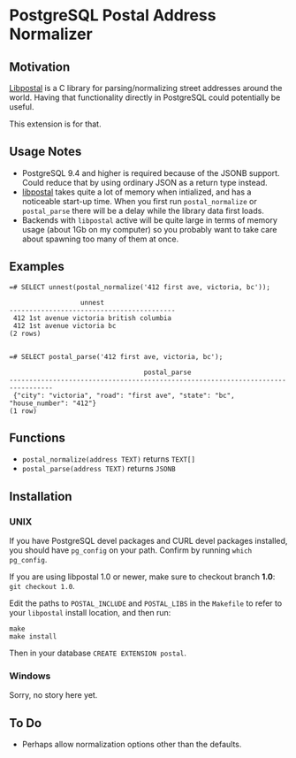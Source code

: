 # PostgreSQL  Postal Address Normalizer

## Motivation

[Libpostal](https://github.com/openvenues/libpostal) is a C library for parsing/normalizing street addresses around the world. Having that functionality directly in PostgreSQL could potentially be useful.

This extension is for that.


## Usage Notes

* PostgreSQL 9.4 and higher is required because of the JSONB support. Could reduce that by using ordinary JSON as a return type instead.
* [libpostal](https://github.com/openvenues/libpostal) takes quite a lot of memory when intialized, and has a noticeable start-up time. When you first run `postal_normalize` or `postal_parse` there will be a delay while the library data first loads. 
* Backends with `libpostal` active will be quite large in terms of memory usage (about 1Gb on my computer) so you probably want to take care about spawning too many of them at once.


## Examples

    =# SELECT unnest(postal_normalize('412 first ave, victoria, bc'));
    
                      unnest                  
    ------------------------------------------
     412 1st avenue victoria british columbia
     412 1st avenue victoria bc
    (2 rows)


    =# SELECT postal_parse('412 first ave, victoria, bc');
    
                                      postal_parse                                   
    ---------------------------------------------------------------------------------
     {"city": "victoria", "road": "first ave", "state": "bc", "house_number": "412"}
    (1 row)


## Functions

* `postal_normalize(address TEXT)` returns `TEXT[]`
* `postal_parse(address TEXT)` returns `JSONB`


## Installation

### UNIX

If you have PostgreSQL devel packages and CURL devel packages installed, you should have `pg_config` on your path. Confirm by running `which pg_config`.

If you are using libpostal 1.0 or newer, make sure to checkout branch **1.0**: `git checkout 1.0`.

Edit the paths to `POSTAL_INCLUDE` and `POSTAL_LIBS` in the `Makefile` to refer to your `libpostal` install location, and then run:

    make
    make install

Then in your database `CREATE EXTENSION postal`.

### Windows

Sorry, no story here yet.


## To Do

- Perhaps allow normalization options other than the defaults.

